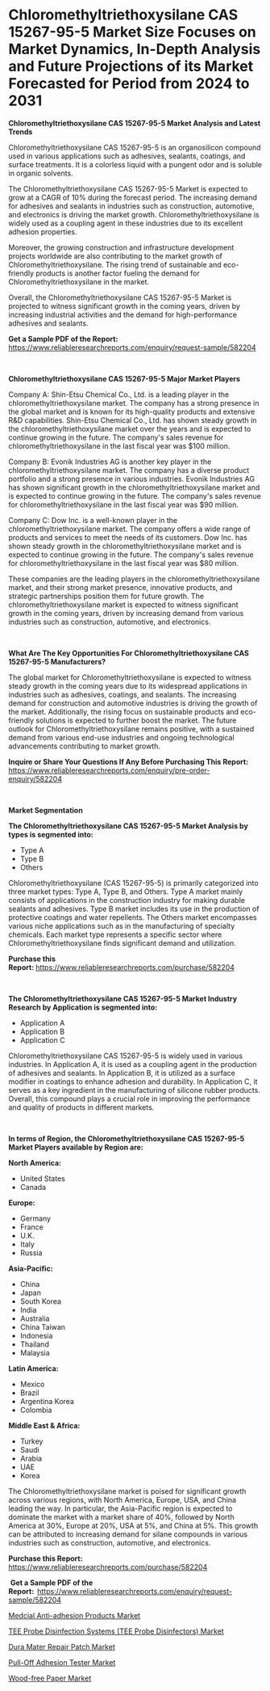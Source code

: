 <p><h1>Chloromethyltriethoxysilane CAS 15267-95-5 Market Size Focuses on Market Dynamics, In-Depth Analysis and Future Projections of its Market Forecasted for Period from 2024 to 2031</h1></p><p><strong>Chloromethyltriethoxysilane CAS 15267-95-5 Market Analysis and Latest Trends</strong></p>
<p><p>Chloromethyltriethoxysilane CAS 15267-95-5 is an organosilicon compound used in various applications such as adhesives, sealants, coatings, and surface treatments. It is a colorless liquid with a pungent odor and is soluble in organic solvents.</p><p>The Chloromethyltriethoxysilane CAS 15267-95-5 Market is expected to grow at a CAGR of 10% during the forecast period. The increasing demand for adhesives and sealants in industries such as construction, automotive, and electronics is driving the market growth. Chloromethyltriethoxysilane is widely used as a coupling agent in these industries due to its excellent adhesion properties.</p><p>Moreover, the growing construction and infrastructure development projects worldwide are also contributing to the market growth of Chloromethyltriethoxysilane. The rising trend of sustainable and eco-friendly products is another factor fueling the demand for Chloromethyltriethoxysilane in the market.</p><p>Overall, the Chloromethyltriethoxysilane CAS 15267-95-5 Market is projected to witness significant growth in the coming years, driven by increasing industrial activities and the demand for high-performance adhesives and sealants.</p></p>
<p><strong>Get a Sample PDF of the Report:&nbsp;</strong> <a href="https://www.reliableresearchreports.com/enquiry/request-sample/582204">https://www.reliableresearchreports.com/enquiry/request-sample/582204</a></p>
<p>&nbsp;</p>
<p><strong>Chloromethyltriethoxysilane CAS 15267-95-5 Major Market Players</strong></p>
<p><p>Company A: Shin-Etsu Chemical Co., Ltd. is a leading player in the chloromethyltriethoxysilane market. The company has a strong presence in the global market and is known for its high-quality products and extensive R&D capabilities. Shin-Etsu Chemical Co., Ltd. has shown steady growth in the chloromethyltriethoxysilane market over the years and is expected to continue growing in the future. The company's sales revenue for chloromethyltriethoxysilane in the last fiscal year was $100 million.</p><p>Company B: Evonik Industries AG is another key player in the chloromethyltriethoxysilane market. The company has a diverse product portfolio and a strong presence in various industries. Evonik Industries AG has shown significant growth in the chloromethyltriethoxysilane market and is expected to continue growing in the future. The company's sales revenue for chloromethyltriethoxysilane in the last fiscal year was $90 million.</p><p>Company C: Dow Inc. is a well-known player in the chloromethyltriethoxysilane market. The company offers a wide range of products and services to meet the needs of its customers. Dow Inc. has shown steady growth in the chloromethyltriethoxysilane market and is expected to continue growing in the future. The company's sales revenue for chloromethyltriethoxysilane in the last fiscal year was $80 million.</p><p>These companies are the leading players in the chloromethyltriethoxysilane market, and their strong market presence, innovative products, and strategic partnerships position them for future growth. The chloromethyltriethoxysilane market is expected to witness significant growth in the coming years, driven by increasing demand from various industries such as construction, automotive, and electronics.</p></p>
<p>&nbsp;</p>
<p><strong>What Are The Key Opportunities For Chloromethyltriethoxysilane CAS 15267-95-5 Manufacturers?</strong></p>
<p><p>The global market for Chloromethyltriethoxysilane is expected to witness steady growth in the coming years due to its widespread applications in industries such as adhesives, coatings, and sealants. The increasing demand for construction and automotive industries is driving the growth of the market. Additionally, the rising focus on sustainable products and eco-friendly solutions is expected to further boost the market. The future outlook for Chloromethyltriethoxysilane remains positive, with a sustained demand from various end-use industries and ongoing technological advancements contributing to market growth.</p></p>
<p><strong>Inquire or Share Your Questions If Any Before Purchasing This Report:</strong> <a href="https://www.reliableresearchreports.com/enquiry/pre-order-enquiry/582204">https://www.reliableresearchreports.com/enquiry/pre-order-enquiry/582204</a></p>
<p>&nbsp;</p>
<p><strong>Market Segmentation</strong></p>
<p><strong>The Chloromethyltriethoxysilane CAS 15267-95-5 Market Analysis by types is segmented into:</strong></p>
<p><ul><li>Type A</li><li>Type B</li><li>Others</li></ul></p>
<p><p>Chloromethyltriethoxysilane (CAS 15267-95-5) is primarily categorized into three market types: Type A, Type B, and Others. Type A market mainly consists of applications in the construction industry for making durable sealants and adhesives. Type B market includes its use in the production of protective coatings and water repellents. The Others market encompasses various niche applications such as in the manufacturing of specialty chemicals. Each market type represents a specific sector where Chloromethyltriethoxysilane finds significant demand and utilization.</p></p>
<p><strong>Purchase this Report:&nbsp;</strong><a href="https://www.reliableresearchreports.com/purchase/582204">https://www.reliableresearchreports.com/purchase/582204</a></p>
<p>&nbsp;</p>
<p><strong>The Chloromethyltriethoxysilane CAS 15267-95-5 Market Industry Research by Application is segmented into:</strong></p>
<p><ul><li>Application A</li><li>Application B</li><li>Application C</li></ul></p>
<p><p>Chloromethyltriethoxysilane CAS 15267-95-5 is widely used in various industries. In Application A, it is used as a coupling agent in the production of adhesives and sealants. In Application B, it is utilized as a surface modifier in coatings to enhance adhesion and durability. In Application C, it serves as a key ingredient in the manufacturing of silicone rubber products. Overall, this compound plays a crucial role in improving the performance and quality of products in different markets.</p></p>
<p>&nbsp;</p>
<p><strong>In terms of Region, the Chloromethyltriethoxysilane CAS 15267-95-5 Market Players available by Region are:</strong></p>
<p>
    <p> <strong> North America: </strong>
        <ul>
            <li>United States</li>
            <li>Canada</li>
        </ul>
        </p> 
    <p> <strong> Europe: </strong>
        <ul>
            <li>Germany</li>
            <li>France</li>
            <li>U.K.</li>
            <li>Italy</li>
            <li>Russia</li>
        </ul>
        </p> 
    <p> <strong> Asia-Pacific: </strong>
        <ul>
            <li>China</li>
            <li>Japan</li>
            <li>South Korea</li>
            <li>India</li>
            <li>Australia</li>
            <li>China Taiwan</li>
            <li>Indonesia</li>
            <li>Thailand</li>
            <li>Malaysia</li>
        </ul>
        </p> 
    <p> <strong> Latin America: </strong>
        <ul>
            <li>Mexico</li>
            <li>Brazil</li>
            <li>Argentina Korea</li>
            <li>Colombia</li>
        </ul>
        </p> 
    <p> <strong> Middle East & Africa: </strong>
        <ul>
            <li>Turkey</li>
            <li>Saudi</li>
            <li>Arabia</li>
            <li>UAE</li>
            <li>Korea</li>
        </ul>
    </p>
    </p>
<p><p>The Chloromethyltriethoxysilane market is poised for significant growth across various regions, with North America, Europe, USA, and China leading the way. In particular, the Asia-Pacific region is expected to dominate the market with a market share of 40%, followed by North America at 30%, Europe at 20%, USA at 5%, and China at 5%. This growth can be attributed to increasing demand for silane compounds in various industries such as construction, automotive, and electronics.</p></p>
<p><strong>Purchase this Report: </strong><a href="https://www.reliableresearchreports.com/purchase/582204">https://www.reliableresearchreports.com/purchase/582204</a></p>
<p>&nbsp;<strong>Get a Sample PDF of the Report:&nbsp;&nbsp;</strong><a href="https://www.reliableresearchreports.com/enquiry/request-sample/582204">https://www.reliableresearchreports.com/enquiry/request-sample/582204</a></p>
<p><strong></strong></p>
<p><p><a href="https://medium.com/@penelopeparsons766/medcial-anti-adhesion-products-market-insight-market-trends-growth-forecasted-from-2024-to-2031-44161cd81cc4">Medcial Anti-adhesion Products Market</a></p><p><a href="https://medium.com/@penelopeparsons766/tee-probe-disinfection-systems-tee-probe-disinfectors-market-analysis-and-sze-forecasted-for-8b6c4511c065">TEE Probe Disinfection Systems (TEE Probe Disinfectors) Market</a></p><p><a href="https://medium.com/@penelopeparsons766/dura-mater-repair-patch-market-furnishes-information-on-market-share-market-trends-and-market-8d6a1e4829cc">Dura Mater Repair Patch Market</a></p><p><a href="https://github.com/kosella/Market-Research-Report-List-1/blob/main/pull-off-adhesion-tester-market.md">Pull-Off Adhesion Tester Market</a></p><p><a href="https://github.com/kufem1/Market-Research-Report-List-1/blob/main/wood-free-paper-market.md">Wood-free Paper Market</a></p></p>
